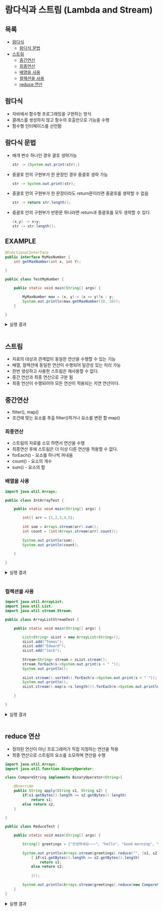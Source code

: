 # 람다식과 스트림 (Lambda and Stream)
## 목록
+ [람다식](#람다식)
    + [람다식 문법](#람다식-문법)
+ [스트림](#스트림)
    + [중간연산](#중간연산)
    + [최종연산](#최종연산)
    + [배열을 사용](#배열을-사용)
    + [컬렉션을 사용](#컬렉션을-사용)
    + [reduce 연산](#reduce-연산)

## 람다식
- 자바에서 함수형 프로그래밍을 구현하는 방식
- 클래스를 생성하지 않고 함수의 호출만으로 기능을 수행
- 함수형 인터페이스를 선언함

## 람다식 문법
- 매개 변수 하나인 경우 괄호 생략가능
    ```java
    str -> {System.out.print(str);}
    ```
- 중괄호 안의 구현부가 한 문장인 경우 중괄호 생략 가능
    ```java
    str -> System.out.print(str);
    ```
- 중괄호 안의 구현부가 한 문장이라도 return문이라면 중괄호를 생략할 수 없음
    ```java
    str -> return str.length();
    ```
- 중괄호 안의 구현부가 반환문 하나라면 return과 중괄호를 모두 생략할 수 있다.
    ```java
    (x,y) -> x+y;
    str -> str.length();
    ```

## EXAMPLE
```java
@FunctionalInterface
public interface MyMaxNumber {
	int getMaxNumber(int x, int Y);
	
}
```
```java
public class TestMyNumber {

	public static void main(String[] args) {

		MyMaxNumber max = (x, y)-> (x >= y)?x : y;
		System.out.println(max.getMaxNumber(10, 20));
	}

}
```
<details>
<summary>실행 결과</summary>
<div>
20
</div>
</details>
<br>

## 스트림
- 자료의 대상과 관계없이 동일한 연산을 수행할 수 있는 기능
- 배열, 컬렉션에 동일한 연산이 수행되어 일관성 있는 처리 가능
- 한번 생성하고 사용한 스트림은 재사용할 수 없다.
- 중간 연산과 최종 연산으로 구분 됨
- 최종 연산이 수행되어야 모든 연산이 적용되는 지연 연산이다.

## 중간연산
- filter(), map()
- 조건에 맞는 요소를 추출 filter()하거나 요소를 변환 함 map()

### 최종연산
- 스트림의 자료를 소모 하면서 연산을 수행
- 최종연산 후에 스트림은 더 이상 다른 연산을 적용할 수 없다.
- forEach() - 요소를 하나씩 꺼내옴
- count() - 요소의 개수
- sum() - 요소의 합

### 배열을 사용
```java
import java.util.Arrays;

public class IntArrayTest {

	public static void main(String[] args) {

		int[] arr = {1,2,3,4,5};
		
		int sum = Arrays.stream(arr).sum();
		int count = (int)Arrays.stream(arr).count();
		
		System.out.println(sum);
		System.out.println(count);
		
	}

}
```
<details>
<summary>실행 결과</summary>
<div>
15<br>
5
</div>
</details>
<br>

### 컬렉션을 사용
```java
import java.util.ArrayList;
import java.util.List;
import java.util.stream.Stream;

public class ArrayListStreamTest {

	public static void main(String[] args) {

		List<String> sList = new ArrayList<String>();
		sList.add("Tomas");
		sList.add("Edward");
		sList.add("Jack");
		
		Stream<String> stream = sList.stream();
		stream.forEach(s->System.out.print(s + " "));
		System.out.println();
		
		sList.stream().sorted().forEach(s->System.out.print(s + " "));
		System.out.println();
		sList.stream().map(s->s.length()).forEach(n->System.out.println(n));
		
	}

}
```
<details>
<summary>실행 결과</summary>
<div>
Tomas Edward Jack <br>
Edward Jack Tomas <br>
5<br>
6<br>
4
</div>
</details>
<br>

## reduce 연산
- 정의된 연산이 아닌 프로그래머가 직접 지정하는 연산을 적용
- 최종 연산으로 스트림의 요소를 소모하며 연산을 수행
```java
import java.util.Arrays;
import java.util.function.BinaryOperator;

class CompareString implements BinaryOperator<String>{

	@Override
	public String apply(String s1, String s2) {
		if(s1.getBytes().length >= s2.getBytes().length)
			return s1;
		else return s2;
	}
	
}

public class ReduceTest {

	public static void main(String[] args) {

		String[] greetings = {"안녕하세요~~~", "hello", "Good morning", "반갑습니다"};
		
		System.out.println(Arrays.stream(greetings).reduce("", (s1, s2)->
			{ if(s1.getBytes().length >= s2.getBytes().length)
				return s1;
			else return s2;
			
			}));
		
		System.out.println(Arrays.stream(greetings).reduce(new CompareString()).get());
	}
}
```
<details>
<summary>실행 결과</summary>
<div>
안녕하세요~~~<br>
안녕하세요~~~
</div>
</details>
<br>
